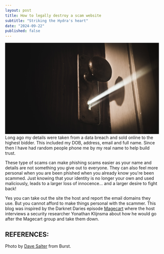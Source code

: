 ```yaml
---
layout: post
title: How to legally destroy a scam website
subtitle: "Striking the Hydra's heart"
date: "2024-09-22"
published: false
---
```

![alt text](../images/0001-01-31/mysterious-keyhole-light.jpg)
Long ago my details were taken from a data breach and sold online to the highest bidder. This included my DOB, address, email and full name. Since then I have had random people phone me by my real name to help build trust. 

These type of scams can make phishing scams easier as your name and details are not something you give out to everyone. They can also feel more personal when you are been phished when you already know you're been scammed. Just knowing that your identity is no longer your own and used maliciously, leads to a larger loss of innocence... and a larger desire to fight back!

Yes you can take out the site the host and report the email domains they use. But you cannot afford to make things personal with the scammer. This blog was inspired by the Darknet Daries episode [Magecart](https://darknetdiaries.com/episode/52/) where the host interviews a security researcher Yonathan Klijnsma about how he would go after the Magecart group and take them down. 


## REFERENCES:

Photo by [Dave Salter](https://www.shopify.com/stock-photos/walls?utm_campaign=photo_credit&amp;utm_content=Free+Mysterious+Keyhole+Light+Image%3A+Stunning+Photography&amp;utm_medium=referral&amp;utm_source=credit) from Burst.
